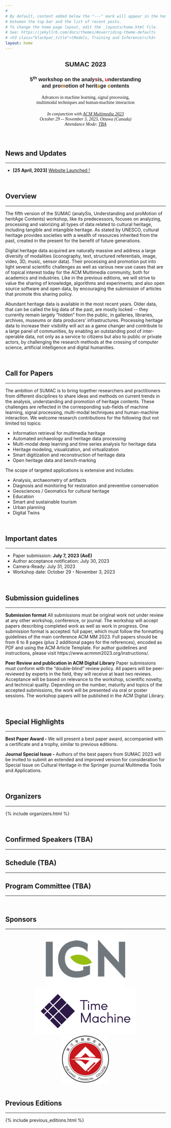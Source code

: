 ```yaml
---
#
# By default, content added below the "---" mark will appear in the home page
# between the top bar and the list of recent posts.
# To change the home page layout, edit the _layouts/home.html file.
# See: https://jekyllrb.com/docs/themes/#overriding-theme-defaults
# <h3 class="blackpar_title">(Models, Training and Inference)</h3>
layout: home
---
```

<div style="font-family: 'Source Sans', sans-serif; background: url('images/maple.png') no-repeat; background-size: cover; user-select: none;">
	<center>
		<h2 class="blackpar_title">SUMAC 2023</h2>
		<h3 class="blackpar_title"> 5<sup>th</sup> workshop on the analy<a style="color: rgb(164, 0, 0)">s</a>is, <a style="color: rgb(248, 3, 3)">u</a>nderstanding <br>and pro<a style="color: rgb(162, 82, 2)">m</a>otion of herit<a style="color: rgba(174, 107, 0, 0.99)">a</a>ge <a style="color: rgb(141, 94, 0)">c</a>ontents</h3>
	    <h4 class="blackpar_title" style="font-family:'Source Pro'; font-weight: 400;"> Advances in machine learning, signal processing, <br>multimodal techniques and human-machine interaction</h4>
		<h5 class="blackpar_title" style="font-family:'Source Pro'; font-weight: 400;">In conjunction with <a href="(https://www.acmmm2023.org/)"> ACM Multimedia 2023 </a><br> October 29 -- November 3, 2023, Ottawa (Canada) <br> Attendance Mode: <u>TBA</u> </h5>
			<!-- (Ballroom C) and <b>Virtual</b> </h3> -->
	</center>
</div>
<br>


<!--
<div class="alert alert-danger" role="alert">
  <h4>Mentoring sessions announcement</h4>
  <p>
  The deadline for submitting papers to our second version of the Efficient Natural Language and Speech Processing (ENLSP-II) workshop is 25th of September. For that we will be scheduling two mentioring online sessions to answer your questions. Please join us:
  <br>
  <ul>
	<li>Tuesday the 6th of September 2022 from 10PM to 11PM (UTC-04:00)</li>
	<li>Wednesday the 7th of September 2022 from 9AM to 10AM (UTC-04:00)</li>
	<li>Tuesday the 13th of September 2022 from 10PM to 11PM (UTC-04:00): <a href="https://welink.zhumu.com/j/134854021">link</a></li>
	<li>Wednesday the 14th of September 2022 from 9AM to 10AM (UTC-04:00): <a href="https://welink.zhumu.com/j/130263276">link</a></li>
  </ul>
  </p>
</div>

<br>
-->
<!-- News and Updates -->
<h2 class="blackpar_title" id="bews">News and Updates</h2>
<hr  style="color: rgb(212, 110, 0);">
<p>
<ul>
	<li> <b>[25 April, 2023]</b> <a href="https://sumac-workshops.github.io/2023/">Website Launched !</a></li>
</ul>
</p>
<br>

<h2 class="blackpar_title" id="overview">Overview</h2>
<hr  style="color: rgb(212, 110, 0);">
<p> The fifth version of the SUMAC (analySis, Understanding and proMotion of heritAge Contents) workshop, like its predecessors, focuses on analyzing, processing and valorizing all types of data related to cultural heritage, including tangible and intangible heritage. As stated by UNESCO, cultural heritage provides societies with a wealth of resources inherited from the past, created in the present for the benefit of future generations. </p>

<p> Digital heritage data acquired are naturally massive and address a large diversity of modalities (iconography, text, structured referentials, image, video, 3D, music, sensor data). Their processing and promotion put into light several scientific challenges as well as various new use cases that are of topical interest today for the ACM Multimedia community, both for academics and industries. Like in the previous editions, we will strive to value the sharing of knowledge, algorithms and experiments; and also open source software and open data, by encouraging the submission of articles that promote this sharing policy. </p>
<p> Abundant heritage data is available in the most recent years. Older data, that can be called the big data of the past, are mostly locked -- they currently remain largely “hidden” from the public, in galleries, libraries, archives, museums or data producers' infrastructures. Processing heritage data to increase their visibility will act as a game changer and contribute to a large panel of communities, by enabling an outstanding pool of inter-operable data, not only as a service to citizens but also to public or private actors, by challenging the research methods at the crossing of computer science, artificial intelligence and digital humanities. </p>
<br>
<!-- Call for Papers -->
<h2 class="blackpar_title" id="call_for_papers">Call for Papers</h2>
<hr  style="color: rgb(212, 110, 0);">
<p> The ambition of SUMAC is to bring together researchers and practitioners from different disciplines to share ideas and methods on current trends in the analysis, understanding and promotion of heritage contents. These challenges are reflected in the corresponding sub-fields of machine learning, signal processing, multi-modal techniques and human-machine interaction. We welcome research contributions for the following (but not limited to) topics: </p>

<ul>
	<li> Information retrieval for multimedia heritage</li>
	<li>Automated archaeology and heritage data processing</li>
	<li>Multi-modal deep learning and time series analysis for heritage data</li>
	<li> Heritage modeling, visualization, and virtualization</li>
	<li> Smart digitization and reconstruction of heritage data</li>
	<li> Open heritage data and bench-marking</li>
</ul>

<p>The scope of targeted applications is extensive and includes:</p>
<ul> 
	<li>Analysis, archaeometry of artifacts</li>
	<li> Diagnosis and monitoring for restoration and preventive conservation</li>
	<li> Geosciences / Geomatics for cultural heritage</li>
	<li> Education</li>
	<li> Smart and sustainable tourism </li>
	<li> Urban planning</li>
	<li> Digital Twins</li>
</ul>
<br>

<h2 class="blackpar_title" id="imp_dates">Important dates</h2>
<hr  style="color: rgb(212, 110, 0);">
<ul> 
	<li>Paper submission: <b>July 7, 2023 (AoE)</b></li>
	<li>Author acceptance notification: July 30, 2023</li>
	<li>Camera-Ready: July 31, 2023</li>
	<li>Workshop date: October 29 - November 3, 2023</li>
</ul>
<br>

<h2 class="blackpar_title" id="submission_guide">Submission guidelines</h2>
<hr  style="color: rgb(212, 110, 0);">
<p><b>Submission format</b> All submissions must be original work not under review at any other workshop, conference, or journal. The workshop will accept papers describing completed work as well as work in progress. One submission format is accepted: full paper, which must follow the formatting guidelines of the main conference ACM MM 2023. Full papers should be from 6 to 8 pages (plus 2 additional pages for the references), encoded as PDF and using the ACM Article Template. For author guidelines and instructions, please visit https://www.acmmm2023.org/instructions/.
</p>

<p><b>Peer Review and publication in ACM Digital Library</b> Paper submissions must conform with the “double-blind” review policy. All papers will be peer-reviewed by experts in the field, they will receive at least two reviews. Acceptance will be based on relevance to the workshop, scientific novelty, and technical quality. Depending on the number, maturity and topics of the accepted submissions, the work will be presented via oral or poster sessions. The workshop papers will be published in the ACM Digital Library.
</p><br>

<!-- Special Highlights -->
<h2 class="blackpar_title" id="highlights">Special Highlights</h2>
<hr  style="color: rgb(212, 110, 0);">
<p> <b>Best Paper Award - </b>We will present a best paper award, accompanied with a certificate and a trophy, similar to previous editions. </p>
<p> <b>Journal Special Issue - </b>Authors of the best papers from SUMAC 2023 will be invited to submit an extended and improved version for consideration for Special Issue on Cultural Heritage in the Springer journal Multimedia Tools and Applications.</p>
<br>

<!-- Organizers -->
<h2 class="blackpar_title" id="organizers">Organizers</h2>
<hr  style="color: rgb(212, 110, 0);">
<p>
{% include organizers.html %}
</p>
<br>

<!--Confirmed Speakers-->
<h2 class="blackpar_title" id="speakers">Confirmed Speakers (TBA)</h2>
<hr  style="color: rgb(212, 110, 0);">
<!-- <p> -->
<!-- TBA -->
<!-- {% include speakers.html %} -->
<!-- </p> -->


<!-- Schedule -->
<h2 class="blackpar_title" id="schedule">Schedule (TBA)</h2>
<hr  style="color: rgb(212, 110, 0);">


<!-- Technical Committee -->
<h2 class="blackpar_title" id="program_committee">Program Committee (TBA)</h2>
<hr>
<!-- <p> -->
<!-- TBA -->
<!-- {% include program_committee.html %} -->
<!-- </p> -->
<br>

<h2 class="blackpar_title">Sponsors</h2>
<hr>
<div class="row">
	<div class="col">
		<center>
			<a href="https://ign.fr/"> <img src="images/ign.png" width="250px"> </a> 
		</center>
	</div>
	<div class="col">
		<center>
			<a href="https://www.timemachine.eu/"> <img src="images/TM-logo.png" width="320px"> </a> 
		</center>
	</div>
	<div class="col">
		<center>
			<a href="http://www.zfc.edu.cn/"> <img src="images/logo_zfc.png" width="150px"> </a> 
		</center>
	</div>
</div>
<br>

<!-- <h2 class="blackpar_title">Gold Sponsor</h2>
<div class="row">
	<div class="col">
		<center>
			<img src="images/BASF_logo.png" width="250px">
		</center>
	</div>
	<div class="col">
		<center>
			<img src="images/rbc_logo.svg" width="250px">
		</center>
	</div>
</div> -->

<!-- Technical Committee -->
<h2 class="blackpar_title" id="previous_editions">Previous Editions</h2>
<hr>
<p>
{% include previous_editions.html %}
</p>